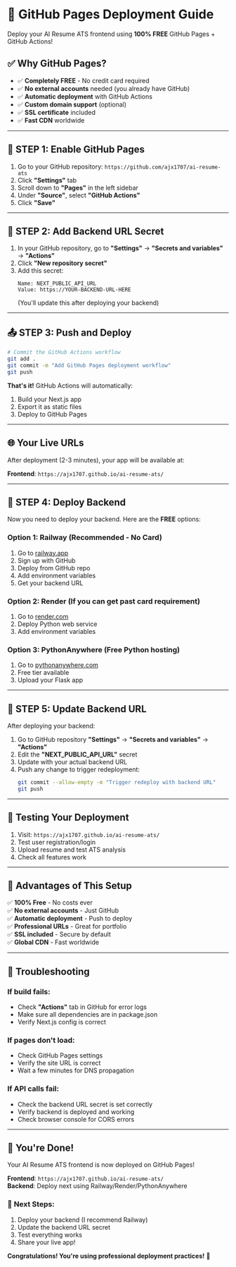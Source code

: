 # 🚀 GitHub Pages Deployment Guide

Deploy your AI Resume ATS frontend using **100% FREE** GitHub Pages + GitHub Actions!

## ✅ **Why GitHub Pages?**

- ✅ **Completely FREE** - No credit card required
- ✅ **No external accounts** needed (you already have GitHub)
- ✅ **Automatic deployment** with GitHub Actions
- ✅ **Custom domain support** (optional)
- ✅ **SSL certificate** included
- ✅ **Fast CDN** worldwide

---

## 🔧 **STEP 1: Enable GitHub Pages**

1. Go to your GitHub repository: `https://github.com/ajx1707/ai-resume-ats`
2. Click **"Settings"** tab
3. Scroll down to **"Pages"** in the left sidebar
4. Under **"Source"**, select **"GitHub Actions"**
5. Click **"Save"**

---

## 🔑 **STEP 2: Add Backend URL Secret**

1. In your GitHub repository, go to **"Settings"** → **"Secrets and variables"** → **"Actions"**
2. Click **"New repository secret"**
3. Add this secret:
   ```
   Name: NEXT_PUBLIC_API_URL
   Value: https://YOUR-BACKEND-URL-HERE
   ```
   (You'll update this after deploying your backend)

---

## 📤 **STEP 3: Push and Deploy**

```bash
# Commit the GitHub Actions workflow
git add .
git commit -m "Add GitHub Pages deployment workflow"
git push
```

**That's it!** GitHub Actions will automatically:
1. Build your Next.js app
2. Export it as static files
3. Deploy to GitHub Pages

---

## 🌐 **Your Live URLs**

After deployment (2-3 minutes), your app will be available at:

**Frontend**: `https://ajx1707.github.io/ai-resume-ats/`

---

## 🐍 **STEP 4: Deploy Backend**

Now you need to deploy your backend. Here are the **FREE** options:

### **Option 1: Railway** (Recommended - No Card)
1. Go to [railway.app](https://railway.app)
2. Sign up with GitHub
3. Deploy from GitHub repo
4. Add environment variables
5. Get your backend URL

### **Option 2: Render** (If you can get past card requirement)
1. Go to [render.com](https://render.com)
2. Deploy Python web service
3. Add environment variables

### **Option 3: PythonAnywhere** (Free Python hosting)
1. Go to [pythonanywhere.com](https://pythonanywhere.com)
2. Free tier available
3. Upload your Flask app

---

## 🔄 **STEP 5: Update Backend URL**

After deploying your backend:

1. Go to GitHub repository **"Settings"** → **"Secrets and variables"** → **"Actions"**
2. Edit the **"NEXT_PUBLIC_API_URL"** secret
3. Update with your actual backend URL
4. Push any change to trigger redeployment:
   ```bash
   git commit --allow-empty -m "Trigger redeploy with backend URL"
   git push
   ```

---

## 🧪 **Testing Your Deployment**

1. Visit: `https://ajx1707.github.io/ai-resume-ats/`
2. Test user registration/login
3. Upload resume and test ATS analysis
4. Check all features work

---

## 🎯 **Advantages of This Setup**

✅ **100% Free** - No costs ever  
✅ **No external accounts** - Just GitHub  
✅ **Automatic deployment** - Push to deploy  
✅ **Professional URLs** - Great for portfolio  
✅ **SSL included** - Secure by default  
✅ **Global CDN** - Fast worldwide  

---

## 🔧 **Troubleshooting**

### If build fails:
- Check **"Actions"** tab in GitHub for error logs
- Make sure all dependencies are in package.json
- Verify Next.js config is correct

### If pages don't load:
- Check GitHub Pages settings
- Verify the site URL is correct
- Wait a few minutes for DNS propagation

### If API calls fail:
- Check the backend URL secret is set correctly
- Verify backend is deployed and working
- Check browser console for CORS errors

---

## 🎉 **You're Done!**

Your AI Resume ATS frontend is now deployed on GitHub Pages!

**Frontend**: `https://ajx1707.github.io/ai-resume-ats/`  
**Backend**: Deploy next using Railway/Render/PythonAnywhere

### 🚀 **Next Steps:**
1. Deploy your backend (I recommend Railway)
2. Update the backend URL secret
3. Test everything works
4. Share your live app!

**Congratulations! You're using professional deployment practices!** 🎊
